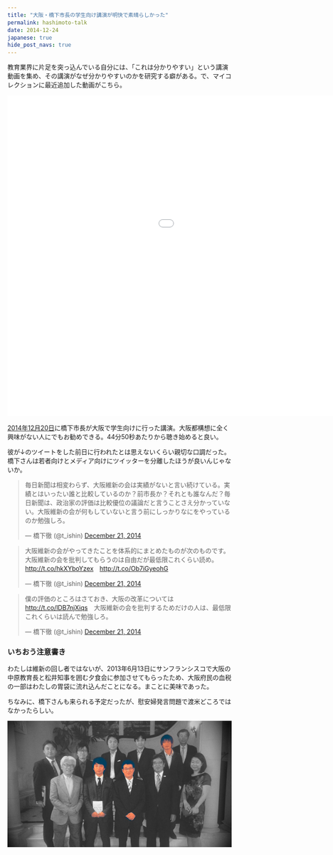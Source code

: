 ```yaml
---
title: "大阪・橋下市長の学生向け講演が明快で素晴らしかった"
permalink: hashimoto-talk
date: 2014-12-24
japanese: true
hide_post_navs: true
---
```


教育業界に片足を突っ込んでいる自分には、「これは分かりやすい」という講演動画を集め、その講演がなぜ分かりやすいのかを研究する癖がある。で、マイコレクションに最近追加した動画がこちら。

<!--more-->

<p class="embed-responsive embed-responsive-16by9">
<iframe width="1280" height="720" src="//www.youtube.com/embed/XxE9O_mTpNg?start=2690" frameborder="0" allowfullscreen></iframe>
</p>

[2014年12月20日](http://peatix.com/event/64079)に橋下市長が大阪で学生向けに行った講演。大阪都構想に全く興味がない人にでもお勧めできる。44分50秒あたりから聴き始めると良い。

彼が&darr;のツイートをした前日に行われたとは思えないくらい親切な口調だった。橋下さんは若者向けとメディア向けにツイッターを分離したほうが良いんじゃないか。

<blockquote class="twitter-tweet" lang="en"><p>毎日新聞は相変わらず、大阪維新の会は実績がないと言い続けている。実績とはいったい誰と比較しているのか？前市長か？それとも誰なんだ？毎日新聞は、政治家の評価は比較優位の議論だと言うことさえ分かっていない。大阪維新の会が何もしていないと言う前にしっかりなにをやっているのか勉強しろ。</p>&mdash; 橋下徹 (@t_ishin) <a href="https://twitter.com/t_ishin/status/546508504895221760">December 21, 2014</a></blockquote>

<blockquote class="twitter-tweet" lang="en"><p>大阪維新の会がやってきたことを体系的にまとめたものが次のものです。大阪維新の会を批判してもらうのは自由だが最低限これくらい読め。<a href="http://t.co/hkXYboYzex">http://t.co/hkXYboYzex</a>　<a href="http://t.co/Ob7iGyeohG">http://t.co/Ob7iGyeohG</a></p>&mdash; 橋下徹 (@t_ishin) <a href="https://twitter.com/t_ishin/status/546508848949755904">December 21, 2014</a></blockquote>

<blockquote class="twitter-tweet" lang="en"><p>僕の評価のところはさておき、大阪の改革については<a href="http://t.co/lDB7njXiqs">http://t.co/lDB7njXiqs</a>　大阪維新の会を批判するためだけの人は、最低限これくらいは読んで勉強しろ。</p>&mdash; 橋下徹 (@t_ishin) <a href="https://twitter.com/t_ishin/status/546511215694843904">December 21, 2014</a></blockquote>

### いちおう注意書き

わたしは維新の回し者ではないが、2013年6月13日にサンフランシスコで大阪の中原教育長と松井知事を囲む夕食会に参加させてもらったため、大阪府民の血税の一部はわたしの胃袋に流れ込んだことになる。まことに美味であった。

ちなみに、橋下さんも来られる予定だったが、慰安婦発言問題で渡米どころではなかったらしい。

![](/assets/images/hashimoto-talk/osaka_event.jpg)
